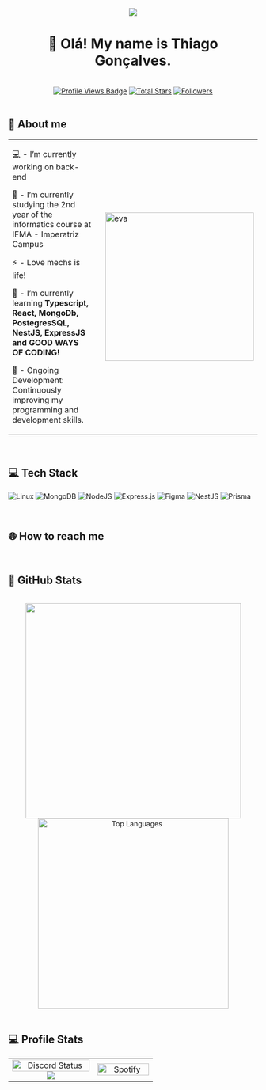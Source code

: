 <div align="center">
 
  <a > 
    <img src="https://steamuserimages-a.akamaihd.net/ugc/879748616164108107/8F44EE6DAFB4F4E2469AA4947059A09E1A78E93C/?imw=5000&imh=5000&ima=fit&impolicy=Letterbox&imcolor=%23000000&letterbox=false" style="width:auto; height:auto" />
  </a>
  <h1 align="center"> 👋 Olá! My name is Thiago Gonçalves. </h1>
  
</div>

<br>
  <div align="center">
      <a href="https://github.com/ThiagoGont" target="_blank">
    <img src="https://komarev.com/ghpvc/?username=ThiagoGont&label=Profile%20views&color=5e81ac&style=for-the-badge&logo=github&logoColor=white&Color=black" 
         alt="Profile Views Badge" /></a>
  <a href="https://github.com/ThiagoGont?tab=repositories&sort=stargazers" target="_blank">
    <img alt="Total Stars" title="Total stars on GitHub"
         src="https://img.shields.io/github/stars/ThiagoGont?style=for-the-badge&label=Stars&color=bf616a&logo=github" /></a>
  <a href="https://github.com/ThiagoGont?tab=followers" target="_blank">
    <img alt="Followers" title="Follow me on GitHub"
         src="https://img.shields.io/github/followers/ThiagoGont?style=for-the-badge&label=Followers&color=5e81ac&logo=github" />
  </a>
  </div>  
  
<br>

<h2>💫 About me </h2>

<table align="center">
  <tr>
    <td style="padding-right: 20px;">
    <p>  💻 - I’m currently working on back-end
    <p>  🔭 - I’m currently studying the 2nd year of the informatics course at IFMA - Imperatriz Campus </p>
    <p>  ⚡ - Love mechs is life! </p>
    <p>  🌱 - I’m currently learning <strong>Typescript, React, MongoDb, PostegresSQL, NestJS, ExpressJS and GOOD WAYS OF CODING! </strong> </p>
    <p> 🚀  - Ongoing Development: Continuously improving my programming and development skills. </p>
    </td>
    <td>
      <img src="https://media.tenor.com/OWs6qL1VUoIAAAAi/gundam-evolution-zeta-gundam.gif" alt="eva" width="300" />
    </td>
  </tr>
</table>

<br>

<h2> 💻 Tech Stack </h2>

<a>![Linux](https://img.shields.io/badge/Linux-FCC624?style=for-the-badge&logo=linux&logoColor=black)</a>
<a>![MongoDB](https://img.shields.io/badge/MongoDB-%234ea94b.svg?style=for-the-badge&logo=mongodb&logoColor=white)</a>
<a>![NodeJS](https://img.shields.io/badge/node.js-6DA55F?style=for-the-badge&logo=node.js&logoColor=white)</a>
<a>![Express.js](https://img.shields.io/badge/express.js-%23404d59.svg?style=for-the-badge&logo=express&logoColor=%2361DAFB)</a>
<a>![Figma](https://img.shields.io/badge/figma-%23F24E1E.svg?style=for-the-badge&logo=figma&logoColor=white)</a>
<a>![NestJS](https://img.shields.io/badge/nestjs-%23E0234E.svg?style=for-the-badge&logo=nestjs&logoColor=white)</a>
<a>![Prisma](https://img.shields.io/badge/Prisma-3982CE?style=for-the-badge&logo=Prisma&logoColor=white)</a>

<br />

<h2> 🌐 How to reach me </h2>

<br />

<h2> 🐧 GitHub Stats </h2>
<br>
<div align="center">
  <img width="435" src="https://github-readme-stats.vercel.app/api?username=ThiagoGont&count_private=true&show_icons=true&theme=nord&rank_icon=github&border_radius=10"/>
  <img width="385" src="https://github-readme-stats.vercel.app/api/top-langs/?username=ThiagoGont&theme=nord&hide_border=false&include_all_commits=false&count_private=false&layout=compact" alt="Top Languages">
</div>

<br />

<h2> 💻 Profile Stats </h2>

<table align="center">
  <tr>
    <td align="center" width="50%">
      <a target="_blank">
        <img width="100%" src="https://lanyard.cnrad.dev/api/1383147225835639005" alt="Discord Status"/>
      </a>
      <br/>
      <a target="_blank">
        <img src="https://github-readme-steam-card.vercel.app/status/?steamid=76561199077228971&show_in_game_bg=true&show_recent_game_bg=false"/>
      </a>
    </td>
    <td align="center" width="35%">
      <a target="_blank">
        <img width="100%" src="https://spotify-github-profile.kittinanx.com/api/view?uid=am1du3lud5ixdvjzb3e40d90u&cover_image=true&theme=default&show_offline=false&background_color=000000&interchange=false&bar_color=000000&bar_color_cover=true" alt="Spotify"/>
      </a>
    </td>
  </tr>
</table>

<br />
